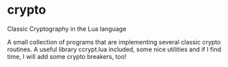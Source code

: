 # crypto
Classic Cryptography in the Lua language

A small collection of programs that are implementing several classic crypto routines. A useful library ccrypt.lua included, some nice utilities and if I find time, I will add some crypto breakers, too!
